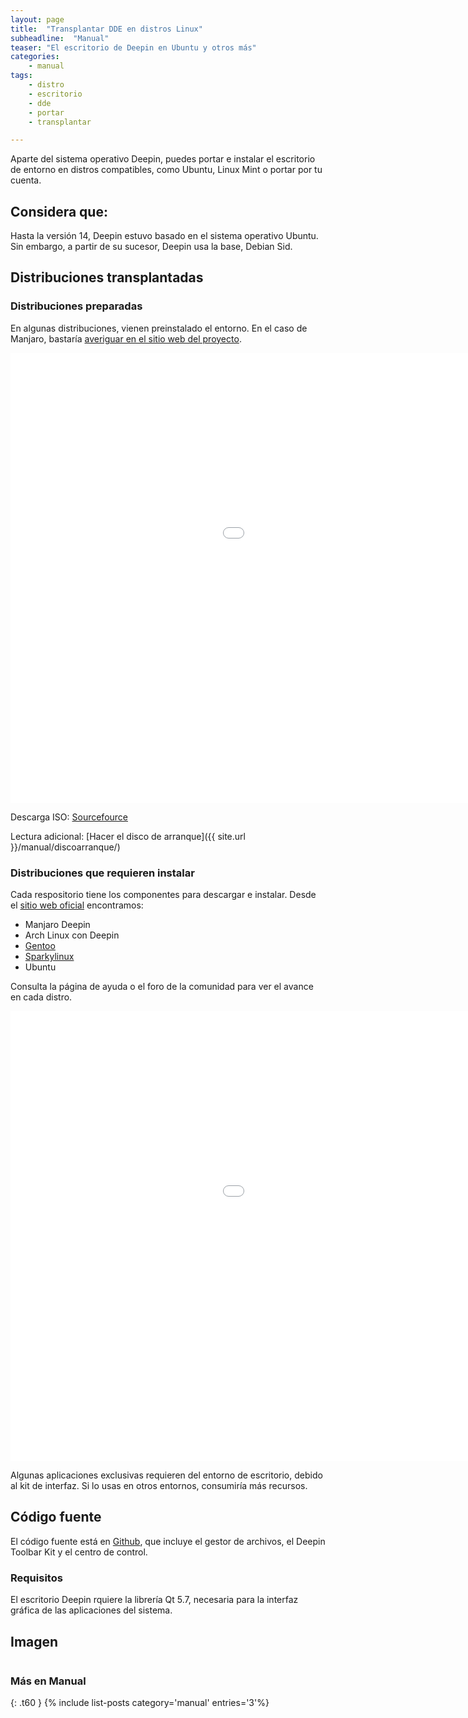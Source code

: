 ```yaml
---
layout: page
title:  "Transplantar DDE en distros Linux"
subheadline:  "Manual"
teaser: "El escritorio de Deepin en Ubuntu y otros más"
categories:
    - manual
tags:
    - distro
    - escritorio
    - dde
    - portar
    - transplantar

---
```

Aparte del sistema operativo Deepin, puedes portar e instalar el escritorio de entorno en distros compatibles, como Ubuntu, Linux Mint o portar por tu cuenta.

## Considera que:

Hasta la versión 14, Deepin estuvo basado en el sistema operativo Ubuntu. Sin embargo, a partir de su sucesor, Deepin usa la base, Debian Sid.

## Distribuciones transplantadas

### Distribuciones preparadas

En algunas distribuciones, vienen preinstalado el entorno. En el caso de Manjaro, bastaría [averiguar en el sitio web del proyecto](https://manjaro.github.io/Manjaro-Deepin-released/).

<div class="flex-video">
        <iframe width="1280" height="720" src="//www.youtube.com/embed/q_DK40QNU98" frameborder="0" allowfullscreen></iframe>
</div>

Descarga ISO: [Sourcefource](https://sourceforge.net/projects/manjaro-deepin/)

Lectura adicional: [Hacer el disco de arranque]({{ site.url }}/manual/discoarranque/)

### Distribuciones que requieren instalar

Cada respositorio tiene los componentes para descargar e instalar. Desde el [sitio web oficial](https://www.deepin.org/es/dde/desktop-transplantation/) encontramos:

* Manjaro Deepin
* Arch Linux con Deepin
* [Gentoo](https://github.com/zhtengw/deepin-overlay)
* [Sparkylinux](https://sparkylinux.org/deepin-desktop-environment/)
* Ubuntu

Consulta la página de ayuda o el foro de la comunidad para ver el avance en cada distro.

<div class="flex-video">
        <iframe width="1280" height="720" src="//www.youtube.com/embed/GTdVUvjTJUg" frameborder="0" allowfullscreen></iframe>
</div>

Algunas aplicaciones exclusivas requieren del entorno de escritorio, debido al kit de interfaz. Si lo usas en otros entornos, consumiría más recursos.

## Código fuente
El código fuente está en [Github](https://github.com/linuxdeepin/dde-file-manager/tree/develop2.0), que incluye el gestor de archivos, el Deepin Toolbar Kit y el centro de control.

### Requisitos

El escritorio Deepin rquiere la librería Qt 5.7, necesaria para la interfaz gráfica de las aplicaciones del sistema.

## Imagen

<div class="row">
    <div class="medium-12 columns t30">
    <img src="{{ site.urlimg }}" alt="">
    </div><!-- /.medium-4.columns -->
</div>

### Más en Manual
{: .t60 }
{% include list-posts category='manual' entries='3'%}
